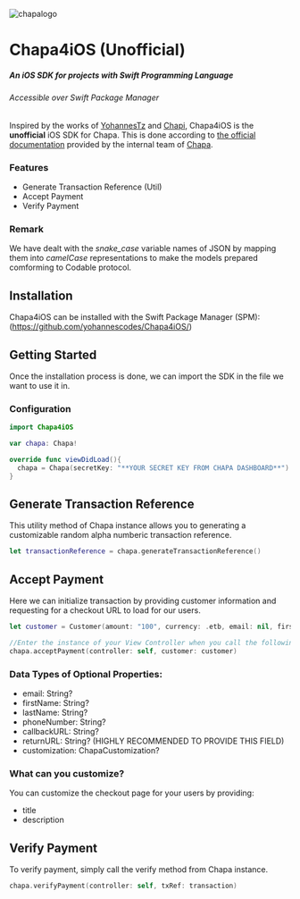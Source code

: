 
![chapalogo](https://github.com/yohanneskemer/Chapa4iOS/assets/99908888/b84c770e-5dfa-411b-b2a6-33a29fcb5af9)

# Chapa4iOS (Unofficial)
##### An iOS SDK for projects with Swift Programming Language
###### Accessible over Swift Package Manager

Inspired by the works of [YohannesTz](https://github.com/YohannesTz/ChapaKt) and [Chapi](https://github.com/Chapa-Et/chapa-django), Chapa4iOS is the **unofficial** iOS SDK for Chapa. 
This is done according to [the official documentation](https://developer.chapa.co) provided by the internal team of [Chapa](https://chapa.co).

### Features
- Generate Transaction Reference (Util)
- Accept Payment
- Verify Payment

### Remark
We have dealt with the *snake_case* variable names of JSON by mapping them into *camelCase* representations to make the models prepared comforming to Codable protocol.

## Installation
Chapa4iOS can be installed with the Swift Package Manager (SPM):
(https://github.com/yohannescodes/Chapa4iOS/)

## Getting Started
Once the installation process is done, we can import the SDK in the file we want to use it in.

### Configuration

```swift
import Chapa4iOS

var chapa: Chapa!

override func viewDidLoad(){
  chapa = Chapa(secretKey: "**YOUR SECRET KEY FROM CHAPA DASHBOARD**")
}
```


## Generate Transaction Reference
This utility method of Chapa instance allows you to generating a customizable random alpha numberic transaction reference.


```swift 
let transactionReference = chapa.generateTransactionReference()
```


## Accept Payment
Here we can initialize transaction by providing customer information and requesting for a checkout URL to load for our users.


```swift
let customer = Customer(amount: "100", currency: .etb, email: nil, firstName: "Yohannes", lastName: "Haile", phoneNumber: "0922106876", txRef: transactionReference, callbackURL: nil, returnURL: nil, customization: nil)

//Enter the instance of your View Controller when you call the following method so it can instantiate Web View for the Checkout page it retrieves from the response.
chapa.acceptPayment(controller: self, customer: customer)
```  

### Data Types of Optional Properties:

- email: String?
- firstName: String?
- lastName: String?
- phoneNumber: String?
- callbackURL: String?
- returnURL: String? (HIGHLY RECOMMENDED TO PROVIDE THIS FIELD)
- customization: ChapaCustomization?

### What can you customize?

You can customize the checkout page for your users by providing:
- title
- description

## Verify Payment
To verify payment, simply call the verify method from Chapa instance.


```swift
chapa.verifyPayment(controller: self, txRef: transaction)
```

